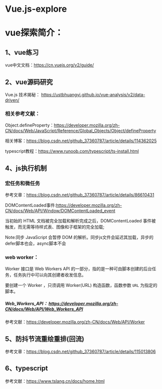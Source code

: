 # Vue.js-explore  
# vue探索简介：

## 1、vue练习

vue中文文档：https://cn.vuejs.org/v2/guide/


## 2、vue源码研究

Vue.js 技术揭秘： https://ustbhuangyi.github.io/vue-analysis/v2/data-driven/

### 相关参考文献：

Object.defineProperty：https://developer.mozilla.org/zh-CN/docs/Web/JavaScript/Reference/Global_Objects/Object/defineProperty

相关博客：https://blog.csdn.net/github_37360787/article/details/114362025

typescript教程：https://www.runoob.com/typescript/ts-install.html

## 4、js执行机制

### 宏任务和微任务
参考文章：https://blog.csdn.net/github_37360787/article/details/86610431

DOMContentLoaded事件:https://developer.mozilla.org/zh-CN/docs/Web/API/Window/DOMContentLoaded_event

当初始的 HTML 文档被完全加载和解析完成之后，DOMContentLoaded 事件被触发，而无需等待样式表、图像和子框架的完全加载;

Note:同步 JavaScript 会暂停 DOM 的解析。同步js文件会延迟其加载，异步的defer脚本也会，async脚本不会

### web worker： 

Worker 接口是 Web Workers API 的一部分，指的是一种可由脚本创建的后台任务，任务执行中可以向其创建者收发信息。

要创建一个 Worker ，只须调用 Worker(URL) 构造函数，函数参数 `URL` 为指定的脚本。

##### Web_Workers_API： https://developer.mozilla.org/zh-CN/docs/Web/API/Web_Workers_API
参考文献：https://developer.mozilla.org/zh-CN/docs/Web/API/Worker

## 5、防抖节流重绘重排(回流)
参考文章：https://blog.csdn.net/github_37360787/article/details/115013806

## 6、typescript
参考文献：https://www.tslang.cn/docs/home.html
